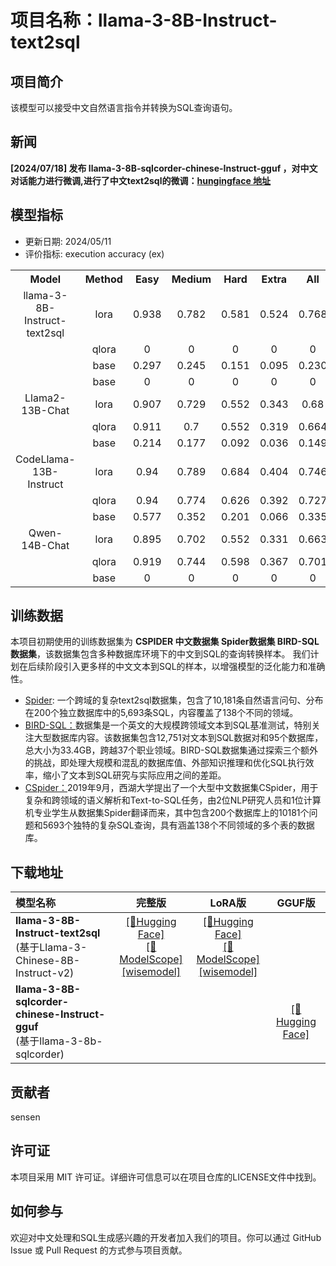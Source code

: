 # 项目名称：llama-3-8B-Instruct-text2sql

## 项目简介
该模型可以接受中文自然语言指令并转换为SQL查询语句。

## 新闻

**[2024/07/18]  发布 llama-3-8B-sqlcorder-chinese-Instruct-gguf ，对中文对话能力进行微调,进行了中文text2sql的微调：[hungingface 地址](https://huggingface.co/dusensen/llama-3-8B-sqlcorder-chinese-Instruct-gguf)**
## 模型指标
- 更新日期: 2024/05/11
- 评价指标: execution accuracy (ex)

<table style="text-align: center;">
  <tr>
    <th style="text-align: center;">Model</th>
    <th>Method</th>
    <th>Easy</th>
    <th>Medium</th>
    <th>Hard</th>
    <th>Extra</th>
    <th>All</th>
  </tr>
    <tr>
    <td>llama-3-8B-Instruct-text2sql</td>
    <td>lora</td>
    <td>0.938</td>
    <td>0.782</td>
    <td>0.581</td>
    <td>0.524</td>
    <td>0.768</td>
  </tr>
  <tr>
    <td></td>
    <td>qlora</td>
    <td>0</td>
    <td>0</td>
    <td>0</td>
    <td>0</td>
    <td>0</td>
  </tr>
  <tr>
    <td></td>
    <td>base</td>
    <td>0.297</td>
    <td>0.245</td>
    <td>0.151</td>
    <td>0.095</td>
    <td>0.230</td>
  </tr>
  <tr>
    <td></td>
    <td>base</td>
    <td>0</td>
    <td>0</td>
    <td>0</td>
    <td>0</td>
    <td>0</td>
  </tr>
  <tr>
    <td>Llama2-13B-Chat</td>
    <td>lora</td>
    <td>0.907</td>
    <td>0.729</td>
    <td>0.552</td>
    <td>0.343</td>
    <td>0.68</td>
  </tr>
  <tr>
    <td></td>
    <td>qlora</td>
    <td>0.911</td>
    <td>0.7</td>
    <td>0.552</td>
    <td>0.319</td>
    <td>0.664</td>
  </tr>
  <tr>
    <td></td>
    <td>base</td>
    <td>0.214</td>
    <td>0.177</td>
    <td>0.092</td>
    <td>0.036</td>
    <td>0.149</td>
  </tr>
  <tr>
    <td>CodeLlama-13B-Instruct</td>
    <td>lora</td>
    <td>0.94</td>
    <td>0.789</td>
    <td>0.684</td>
    <td>0.404</td>
    <td>0.746</td>
  </tr>
  <tr>
    <td></td>
    <td>qlora</td>
    <td>0.94</td>
    <td>0.774</td>
    <td>0.626</td>
    <td>0.392</td>
    <td>0.727</td>
  </tr>
  <tr>
    <td></td>
    <td>base</td>
    <td>0.577</td>
    <td>0.352</td>
    <td>0.201</td>
    <td>0.066</td>
    <td>0.335</td>
  </tr>
  <tr>
    <td>Qwen-14B-Chat</td>
    <td>lora</td>
    <td>0.895</td>
    <td>0.702</td>
    <td>0.552</td>
    <td>0.331</td>
    <td>0.663</td>
  </tr>
  <tr>
    <td></td>
    <td>qlora</td>
    <td>0.919</td>
    <td>0.744</td>
    <td>0.598</td>
    <td>0.367</td>
  <td>0.701</td>
  </tr>
    <tr>
    <td></td>
    <td>base</td>
    <td>0</td>
    <td>0</td>
    <td>0</td>
    <td>0</td>
    <td>0</td>
  </tr>
</table>

## 训练数据
  本项目初期使用的训练数据集为 **CSPIDER 中文数据集 Spider数据集 BIRD-SQL 数据集**，该数据集包含多种数据库环境下的中文到SQL的查询转换样本。
  我们计划在后续阶段引入更多样的中文文本到SQL的样本，以增强模型的泛化能力和准确性。   
  
- [Spider](https://yale-lily.github.io/spider): 一个跨域的复杂text2sql数据集，包含了10,181条自然语言问句、分布在200个独立数据库中的5,693条SQL，内容覆盖了138个不同的领域。
- [BIRD-SQL：](https://bird-bench.github.io/)数据集是一个英文的大规模跨领域文本到SQL基准测试，特别关注大型数据库内容。该数据集包含12,751对文本到SQL数据对和95个数据库，总大小为33.4GB，跨越37个职业领域。BIRD-SQL数据集通过探索三个额外的挑战，即处理大规模和混乱的数据库值、外部知识推理和优化SQL执行效率，缩小了文本到SQL研究与实际应用之间的差距。
- [CSpider：](https://drive.google.com/drive/folders/1TxCUq1ydPuBdDdHF3MkHT-8zixluQuLa?usp=sharing)2019年9月，西湖大学提出了一个大型中文数据集CSpider，用于复杂和跨领域的语义解析和Text-to-SQL任务，由2位NLP研究人员和1位计算机专业学生从数据集Spider翻译而来，其中包含200个数据库上的10181个问题和5693个独特的复杂SQL查询，具有涵盖138个不同领域的多个表的数据库。

## 下载地址

| 模型名称                  |                    完整版                    |                    LoRA版                    |                    GGUF版                    |
| :------------------------ | :----------------------------------------------------------: | :----------------------------------------------------------: | :----------------------------------------------------------: |
| **llama-3-8B-Instruct-text2sql**<br/>(基于Llama-3-Chinese-8B-Instruct-v2) | [[🤗Hugging Face]]()<br/> [[🤖ModelScope]](https://www.modelscope.cn/models/senjia/llama-3-8B-Instruct-text2sql/summary)<br/>[[wisemodel]]() | [[🤗Hugging Face]]()<br/> [[🤖ModelScope]](https://www.modelscope.cn/models/senjia/llama-3-8B-Instruct-text2sql-lora/summary)<br/>[[wisemodel]]() |  |
| **llama-3-8B-sqlcorder-chinese-Instruct-gguf**<br/>(基于llama-3-8b-sqlcorder) | |  |[[🤗Hugging Face]](https://huggingface.co/dusensen/llama-3-8B-sqlcorder-chinese-Instruct-gguf)<br/>|

## 贡献者
sensen
## 许可证
本项目采用 MIT 许可证。详细许可信息可以在项目仓库的LICENSE文件中找到。

## 如何参与
欢迎对中文处理和SQL生成感兴趣的开发者加入我们的项目。你可以通过 GitHub Issue 或 Pull Request 的方式参与项目贡献。

